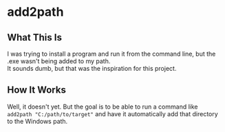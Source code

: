 # add2path

## What This Is
I was trying to install a program and run it from the command line, but the .exe wasn't being added to my path.\
It sounds dumb, but that was the inspiration for this project.

## How It Works
Well, it doesn't yet. But the goal is to be able to run a command like `add2path "C:/path/to/target"` and have it automatically add that directory to the Windows path.
